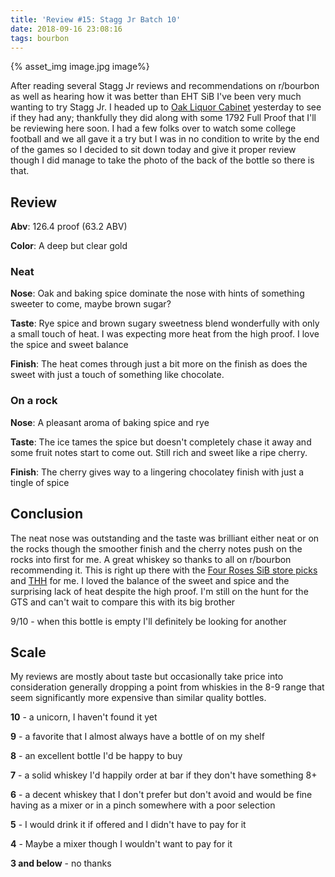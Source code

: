 ```yaml
---
title: 'Review #15: Stagg Jr Batch 10'
date: 2018-09-16 23:08:16
tags: bourbon
---
```


{% asset_img image.jpg image%}

After reading several Stagg Jr reviews and recommendations on r/bourbon as well as hearing how it was better than EHT SiB I've been very much wanting to try Stagg Jr. I headed up to [Oak Liquor Cabinet](https://www.instagram.com/oakliquorcabinet/) yesterday to see if they had any; thankfully they did along with some 1792 Full Proof that I'll be reviewing here soon. I had a few folks over to watch some college football and we all gave it a try but I was in no condition to write by the end of the games so I decided to sit down today and give it proper review though I did manage to take the photo of the back of the bottle so there is that.

## Review

**Abv**: 126.4 proof (63.2 ABV)

**Color**: A deep but clear gold

### Neat

**Nose**: Oak and baking spice dominate the nose with hints of something sweeter to come, maybe brown sugar?

**Taste**: Rye spice and brown sugary sweetness blend wonderfully with only a small touch of heat. I was expecting more heat from the high proof. I love the spice and sweet balance

**Finish**: The heat comes through just a bit more on the finish as does the sweet with just a touch of something like chocolate. 

### On a rock

**Nose**: A pleasant aroma of baking spice and rye

**Taste**: The ice tames the spice but doesn't completely chase it away and some fruit notes start to come out. Still rich and sweet like a ripe cherry.

**Finish**: The cherry gives way to a lingering chocolatey finish with just a tingle of spice

## Conclusion 
The neat nose was outstanding and the taste was brilliant either neat or on the rocks though the smoother finish and the cherry notes push on the rocks into first for me. A great whiskey so thanks to all on r/bourbon recommending it. This is right up there with the [Four Roses SiB store picks](http://atxbourbon.com/2018/08/07/Review-1-Four-Rose-Single-Barrel-OBSQ-Recipe/) and [THH](http://atxbourbon.com/2018/08/14/Review-3-Thomas-H-Handy-Sazerac/) for me. I loved the balance of the sweet and spice and the surprising lack of heat despite the high proof. I'm still on the hunt for the GTS and can't wait to compare this with its big brother

9/10 - when this bottle is empty I'll definitely be looking for another

## Scale
My reviews are mostly about taste but occasionally take price into consideration generally dropping a point from whiskies in the 8-9 range that seem significantly more expensive than similar quality bottles.

**10** - a unicorn, I haven't found it yet

**9** - a favorite that I almost always have a bottle of on my shelf

**8** - an excellent bottle I'd be happy to buy

**7** - a solid whiskey I'd happily order at bar if they don't have something 8+

**6** - a decent whiskey that I don't prefer but don't avoid and would be fine having as a mixer or in a pinch somewhere with a poor selection

**5** - I would drink it if offered and I didn't have to pay for it

**4** - Maybe a mixer though I wouldn't want to pay for it

**3 and below** - no thanks 
